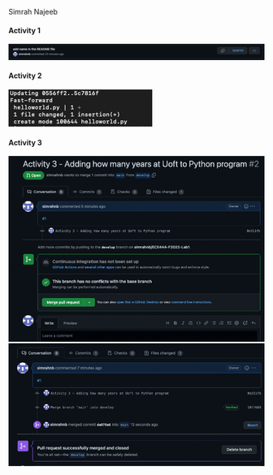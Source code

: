 Simrah Najeeb

#### Activity 1 
![ScreenShot](screenshots/activity1.png)

#### Activity 2 
![ScreenShot](screenshots/activity2.png)

#### Activity 3 
![ScreenShot](screenshots/activity3-pt2.png)
![ScreenShot](screenshots/activity3.png)